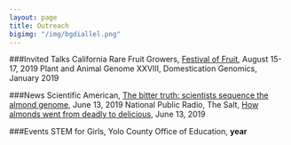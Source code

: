 ```yaml
---
layout: page
title: Outreach
bigimg: "/img/bgdiallel.png"
---
```


###Invited Talks
California Rare Fruit Growers, [Festival of Fruit](https://festivaloffruit.org/), August 15-17, 2019
Plant and Animal Genome XXVIII, Domestication Genomics, January 2019

###News
Scientific American, [The bitter truth: scientists sequence the almond genome](https://www.scientificamerican.com/article/the-bitter-truth-scientists-sequence-the-almond-genome/), June 13, 2019
National Public Radio, The Salt, [How almonds went from deadly to delicious](https://www.npr.org/sections/thesalt/2019/06/13/732160949/how-almonds-went-from-deadly-to-delicious), June 13, 2019

###Events
STEM for Girls, Yolo County Office of Education, **year**
